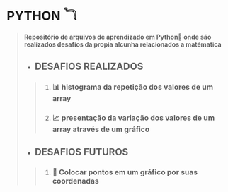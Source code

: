 
# PYTHON  𓆓
>  #### Repositório de arquivos de aprendizado em **Python🐍** onde são realizados desafios da propia alcunha relacionados a matématica
>
>
>
> * ##  DESAFIOS REALIZADOS
>
>
> > 1. ### 📊 **histograma** da repetição dos valores de um array
> >
> >  1.  ### 📈 presentação da variação dos valores de um array através de um **gráfico** 
>
> * ## DESAFIOS FUTUROS
>
> > 1.  ### 📌 Colocar **pontos** em um **gráfico** por suas **coordenadas**
